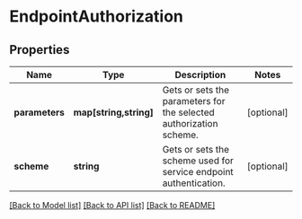 # EndpointAuthorization

## Properties
Name | Type | Description | Notes
------------ | ------------- | ------------- | -------------
**parameters** | **map[string,string]** | Gets or sets the parameters for the selected authorization scheme. | [optional] 
**scheme** | **string** | Gets or sets the scheme used for service endpoint authentication. | [optional] 

[[Back to Model list]](../README.md#documentation-for-models) [[Back to API list]](../README.md#documentation-for-api-endpoints) [[Back to README]](../README.md)


